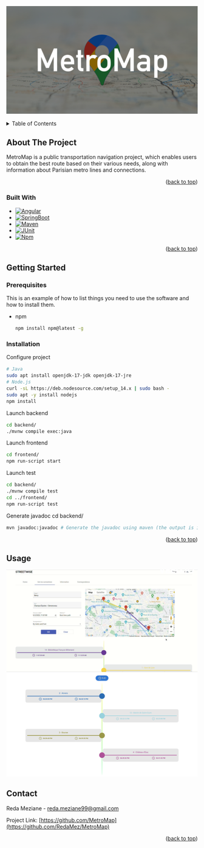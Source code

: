 [![](./metromap-home.png)](metromap-home.png)

<!-- TABLE OF CONTENTS -->
<details>
  <summary>Table of Contents</summary>
  <ol>
    <li>
      <a href="#about-the-project">About The Project</a>
      <ul>
        <li><a href="#built-with">Built With</a></li>
      </ul>
    </li>
    <li>
      <a href="#getting-started">Getting Started</a>
      <ul>
        <li><a href="#prerequisites">Prerequisites</a></li>
        <li><a href="#installation">Installation</a></li>
      </ul>
    </li>
    <li><a href="#usage">Usage</a></li>
    <li><a href="#contact">Contact</a></li>
  </ol>
</details>

<!-- ABOUT THE PROJECT -->
## About The Project

MetroMap is a public transportation navigation project, which enables users to obtain the best route 
based on their various needs, along with information about Parisian metro lines and connections.

<p align="right">(<a href="#readme-top">back to top</a>)</p>



### Built With


* [![Angular][Angular.io]][Angular-url]
* [![SpringBoot][Spring.io]][Spring-url]
* [![Maven][Maven.com]][Maven-url]
* [![JUnit][JUnit.com]][JUnit-url]
* [![Npm][Npm.com]][Npm-url]

<p align="right">(<a href="#readme-top">back to top</a>)</p>



<!-- GETTING STARTED -->
## Getting Started

### Prerequisites

This is an example of how to list things you need to use the software and how to install them.
* npm
  ```sh
  npm install npm@latest -g
  ```

### Installation

Configure project
```sh
# Java
sudo apt install openjdk-17-jdk openjdk-17-jre
# Node.js
curl -sL https://deb.nodesource.com/setup_14.x | sudo bash -
sudo apt -y install nodejs
npm install
```

Launch backend
```sh
cd backend/
./mvnw compile exec:java
```

Launch frontend
```sh
cd frontend/
npm run-script start
```

Launch test
```sh
cd backend/
./mvnw compile test
cd ../frontend/
npm run-script test
```

Generate javadoc
cd backend/
```sh
mvn javadoc:javadoc # Generate the javadoc using maven (the output is in target/site/apidocs).
```


<p align="right">(<a href="#readme-top">back to top</a>)</p>



<!-- USAGE EXAMPLES -->
## Usage


[![](documents/screenshots/map-screenshot.png)](documents/screenshots/homepage-screenshot.png)
[![](documents/screenshots/path-screenshot.png)](documents/screenshots/path-screenshot.png)

<!-- CONTACT -->
## Contact

Reda Meziane - reda.meziane99@gmail.com

Project Link: [https://github.com/MetroMap](https://github.com/RedaMez/MetroMap)

<p align="right">(<a href="#readme-top">back to top</a>)</p>


<!-- MARKDOWN LINKS & IMAGES -->
<!-- https://www.markdownguide.org/basic-syntax/#reference-style-links -->
[forks-shield]: https://img.shields.io/github/forks/othneildrew/Best-README-Template.svg?style=for-the-badge
[forks-url]: https://github.com/othneildrew/Best-README-Template/network/members
[stars-shield]: https://img.shields.io/github/stars/othneildrew/Best-README-Template.svg?style=for-the-badge
[stars-url]: https://github.com/othneildrew/Best-README-Template/stargazers
[issues-shield]: https://img.shields.io/github/issues/othneildrew/Best-README-Template.svg?style=for-the-badge
[issues-url]: https://github.com/othneildrew/Best-README-Template/issues
[license-shield]: https://img.shields.io/github/license/othneildrew/Best-README-Template.svg?style=for-the-badge
[license-url]: https://github.com/othneildrew/Best-README-Template/blob/master/LICENSE.txt
[linkedin-shield]: https://img.shields.io/badge/-LinkedIn-black.svg?style=for-the-badge&logo=linkedin&colorB=555
[linkedin-url]: https://linkedin.com/in/othneildrew
[product-screenshot]: images/screenshot.png
[Angular.io]: https://img.shields.io/badge/Angular-DD0031?style=for-the-badge&logo=angular&logoColor=white
[Angular-url]: https://angular.io/
[Spring.io]: https://img.shields.io/badge/Spring%20Boot-6DB33F?style=for-the-badge&logo=spring%20boot&logoColor=white
[Spring-url]: https://spring.io
[Maven.com]: https://img.shields.io/badge/Maven-C71A36?style=for-the-badge&logo=apachemaven&logoColor=white
[Maven-url]: https://apache.org
[JUnit.com]: https://img.shields.io/badge/JUnit5-25A162?style=for-the-badge&logo=junit5&logoColor=white
[JUnit-url]: https://junit.org
[Npm.com]: https://img.shields.io/badge/NPM-CB3837?style=for-the-badge&logo=npm&logoColor=white
[Npm-url]: https://npmjs.com
